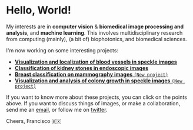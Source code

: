 # Hello, World!

My interests are in **computer vision** & **biomedical image processing and analysis**, and **machine learning**. This involves multidisciplinary research from computing (mainly), (a bit of) biophotonics, and biomedical sciences. 

I'm now working on some interesting projects:

*  [**Visualization and localization of blood vessels in speckle images**](https://friscolt.github.io/bloodvessels)
*  [**Classification of kidney stones in endoscopic images**](https://friscolt.github.io/kidneystones)
*  [**Breast classification on mammography images** `(New project)`](https://friscolt.github.io/mammography)
*  [**Visualization and analysis of colony growth in speckle images**  `(New project)`](https://friscolt.github.io/colonygrowth)


If you want to know more about these projects, you can click on the points above. If you want to discuss things of images, or make a collaboration, send me an [email](mailto:francisco.lopez@inaoe.com?subject=[GitHub]%20Hello,%20Francisco), or follow me on [twitter](https://twitter.com/Friscolt).

Cheers,
Francisco 🇲🇽
